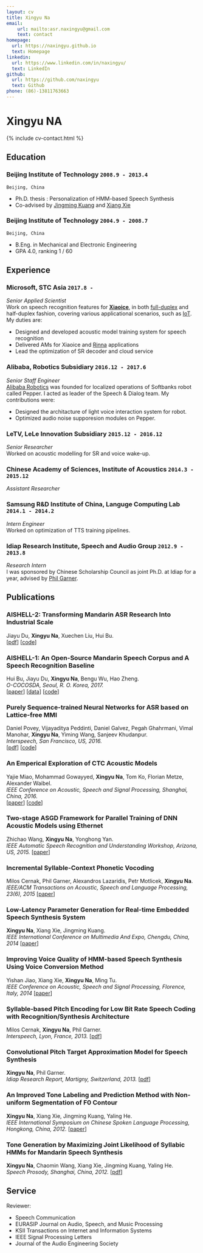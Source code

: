 ```yaml
---
layout: cv
title: Xingyu Na
email: 
    url: mailto:asr.naxingyu@gmail.com
    text: contact
homepage:
  url: https://naxingyu.github.io
  text: Homepage
linkedin:
  url: https://www.linkedin.com/in/naxingyu/
  text: LinkedIn
github:
  url: https://github.com/naxingyu
  text: Github
phone: (86)-13811763663
---
```


# Xingyu **NA**

<!--
include contact information from the front matter
Supported arguments:
    - homepage: url, text
    - phone
    - email
-->

{% include cv-contact.html %}

## Education

### **Beijing Institute of Technology** `2008.9 - 2013.4`

```
Beijing, China
```

- Ph.D. thesis : Personalization of HMM-based Speech Synthesis
- Co-advised by [Jingming Kuang](http://renshichu.bit.edu.cn//mxms/jcrc/112702.htm) and [Xiang Xie](http://sie.bit.edu.cn/szdw/jstd/txjzyjs2/51591.htm)

### **Beijing Institute of Technology** `2004.9 - 2008.7`

```
Beijing, China
```

- B.Eng. in Mechanical and Electronic Engineering
- GPA 4.0, ranking 1 / 60

## Experience

### **Microsoft, STC Asia** `2017.8 - `

_Senior Applied Scientist_<br>
Work on speech recognition features for [**Xiaoice**](https://news.microsoft.com/apac/features/much-more-than-a-chatbot-chinas-xiaoice-mixes-ai-with-emotions-and-wins-over-millions-of-fans/), in both [full-duplex](https://blogs.microsoft.com/ai/xiaoice-full-duplex/) and half-duplex fashion, covering various applicational scenarios, such as [IoT](https://pandaily.com/ces2018-microsoft-xiaomi-unveil-worlds-first-dual-ai-voice-assistant/). My duties are:
* Designed and developed acoustic model training system for speech recognition
* Delivered AMs for Xiaoice and [Rinna](https://www.rinna.jp/) applications
* Lead the optimization of SR decoder and cloud service

### **Alibaba, Robotics Subsidiary** `2016.12 - 2017.6`

_Senior Staff Engineer_<br>
[Alibaba Robotics](https://www.softbankrobotics.com/corp/pressroom/20161013a/) was founded for localized operations of Softbanks robot called Pepper. I acted as leader of the Speech & Dialog team. My contributions were:
* Designed the architacture of light voice interaction system for robot.
* Optimized audio noise supporesion modules on Pepper.

### **LeTV, LeLe Innovation Subsidiary** `2015.12 - 2016.12`

_Senior Researcher_<br>
Worked on acoustic modelling for SR and voice wake-up.

### **Chinese Academy of Sciences, Institute of Acoustics** `2014.3 - 2015.12`

_Assistant Researcher_<br>

### **Samsung R&D Institute of China, Languge Computing Lab** `2014.1 - 2014.2`

_Intern Engineer_<br>
Worked on optimization of TTS training pipelines.

### **Idiap Research Institute, Speech and Audio Group** `2012.9 - 2013.8`

_Research Intern_<br>
I was sponsored by Chinese Scholarship Council as joint Ph.D. at Idiap for a year, advised by [Phil Garner](http://www.idiap.ch/~pgarner).

## Publications

### **AISHELL-2: Transforming Mandarin ASR Research Into Industrial Scale**

Jiayu Du, **Xingyu Na**, Xuechen Liu, Hui Bu.<br>
[[pdf](https://arxiv.org/pdf/1808.10583.pdf)]
[[code](https://github.com/kaldi-asr/kaldi/tree/master/egs/aishell2)]

### **AISHELL-1: An Open-Source Mandarin Speech Corpus and A Speech Recognition Baseline**

Hui Bu, Jiayu Du, **Xingyu Na**, Bengu Wu, Hao Zheng.<br> _O-COCOSDA, Seoul, R. O. Korea, 2017._<br>
[[paper](https://ieeexplore.ieee.org/document/8384449)]
[[data](http://www.openslr.org/33/)]
[[code](https://github.com/kaldi-asr/kaldi/tree/master/egs/aishell)]

### **Purely Sequence-trained Neural Networks for ASR based on Lattice-free MMI**

Daniel Povey, Vijayaditya Peddinti, Daniel Galvez, Pegah Ghahrmani, Vimal Manohar, **Xingyu Na**, Yiming Wang, Sanjeev Khudanpur.<br> _Interspeech, San Francisco, US, 2016._<br>
[[pdf](http://isca-speech.org/archive/Interspeech_2016/pdfs/0595.PDF)]
[[code](https://github.com/kaldi-asr/kaldi/blob/master/egs/fisher_swbd/s5/local/chain/run_tdnn_7b.sh)]

### **An Emperical Exploration of CTC Acoustic Models**

Yajie Miao, Mohammad Gowayyed, **Xingyu Na**, Tom Ko, Florian Metze, Alexander Waibel.<br> _IEEE Conference on Acoustic, Speech and Signal Processing, Shanghai, China, 2016._<br>
[[paper](http://ieeexplore.ieee.org/document/7472152)]
[[code](https://github.com/srvk/eesen/tree/master/asr_egs/hkust/v1)]

### **Two-stage ASGD Framework for Parallel Training of DNN Acoustic Models using Ethernet**

Zhichao Wang, **Xingyu Na**, Yonghong Yan.<br> _IEEE Automatic Speech Recognition and Understanding Workshop, Arizona, US, 2015._ [[paper](http://ieeexplore.ieee.org/document/7404774)]<br>

### **Incremental Syllable-Context Phonetic Vocoding**

Milos Cernak, Phil Garner, Alexandros Lazaridis, Petr Motlicek, **Xingyu Na**.<br>
_IEEE/ACM Transactions on Acoustic, Speech and Language Processing, 23(6), 2015_ [[paper](http://ieeexplore.ieee.org/document/7073585)]<br>

### **Low-Latency Parameter Generation for Real-time Embedded Speech Synthesis System**

**Xingyu Na**, Xiang Xie, Jingming Kuang.<br>
_IEEE International Conference on Multimedia And Expo, Chengdu, China, 2014_ [[paper](http://ieeexplore.ieee.org/document/6890197)]<br>

### **Improving Voice Quality of HMM-based Speech Synthesis Using Voice Conversion Method**

Yishan Jiao, Xiang Xie, **Xingyu Na**, Ming Tu.<br>
_IEEE Conference on Acoustic, Speech and Signal Processing, Florence, Italy, 2014_ [[paper](http://ieeexplore.ieee.org/document/6855141)]<br>

### **Syllable-based Pitch Encoding for Low Bit Rate Speech Coding with Recognition/Synthesis Architecture**

Milos Cernak, **Xingyu Na**, Phil Garner.<br>
_Interspeech, Lyon, France, 2013._ [[pdf](http://isca-speech.org/archive/archive_papers/interspeech_2013/i13_3449.pdf)]<br>

### **Convolutional Pitch Target Approximation Model for Speech Synthesis**

**Xingyu Na**, Phil Garner.<br>
_Idiap Research Report, Martigny, Switzerland, 2013._ [[pdf](http://publications.idiap.ch/downloads/reports/2013/Na_Idiap-RR-05-2013.pdf)]<br>

### **An Improved Tone Labeling and Prediction Method with Non-uniform Segmentation of F0 Contour**

**Xingyu Na**, Xiang Xie, Jingming Kuang, Yaling He.<br>
_IEEE International Symposium on Chinese Spoken Language Processing, Hongkong, China, 2012._ [[paper](http://ieeexplore.ieee.org/document/6423467)]<br>

### **Tone Generation by Maximizing Joint Likelihood of Syllabic HMMs for Mandarin Speech Synthesis**

**Xingyu Na**, Chaomin Wang, Xiang Xie, Jingming Kuang, Yaling He.<br>
_Speech Prosody, Shanghai, China, 2012._ [[pdf](http://isca-speech.org/archive/sp2012/papers/sp12_023.pdf)]<br>

## Service

Reviewer:
* Speech Communication
* EURASIP Journal on Audio, Speech, and Music Processing
* KSII Transactions on Internet and Information Systems
* IEEE Signal Processing Letters
* Journal of the Audio Engineering Society

<!-- ### Footer

Last updated: May 2013 -->
